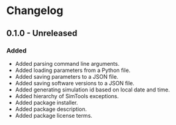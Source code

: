 # Changelog

## 0.1.0 - Unreleased

### Added

- Added parsing command line arguments.
- Added loading parameters from a Python file.
- Added saving parameters to a JSON file.
- Added saving software versions to a JSON file.
- Added generating simulation id based on local date and time.
- Added hierarchy of SimTools exceptions.
- Added package installer.
- Added package description.
- Added package license terms.
